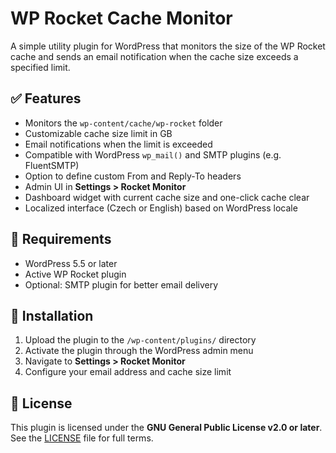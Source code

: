 # WP Rocket Cache Monitor

A simple utility plugin for WordPress that monitors the size of the WP Rocket cache and sends an email notification when the cache size exceeds a specified limit.

## ✅ Features

- Monitors the `wp-content/cache/wp-rocket` folder
- Customizable cache size limit in GB
- Email notifications when the limit is exceeded
- Compatible with WordPress `wp_mail()` and SMTP plugins (e.g. FluentSMTP)
- Option to define custom From and Reply-To headers
- Admin UI in **Settings > Rocket Monitor**
- Dashboard widget with current cache size and one-click cache clear
- Localized interface (Czech or English) based on WordPress locale

## 🔧 Requirements

- WordPress 5.5 or later
- Active WP Rocket plugin
- Optional: SMTP plugin for better email delivery

## 🚀 Installation

1. Upload the plugin to the `/wp-content/plugins/` directory
2. Activate the plugin through the WordPress admin menu
3. Navigate to **Settings > Rocket Monitor**
4. Configure your email address and cache size limit

## 📄 License

This plugin is licensed under the **GNU General Public License v2.0 or later**.  
See the [LICENSE](LICENSE) file for full terms.
